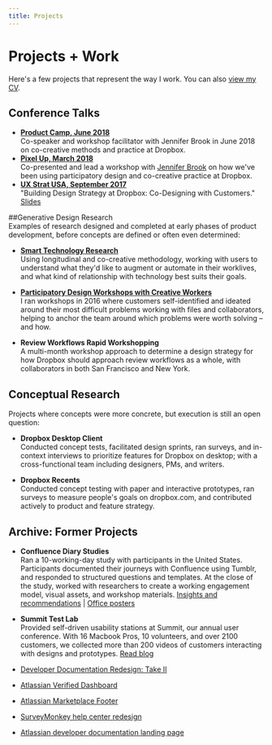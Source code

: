 ```yaml
---
title: Projects
---
```


# Projects + Work

Here's a few projects that represent the way I work. You can also [view my CV](/resume/).

## Conference Talks

* [**Product Camp, June 2018**](https://2018.productcamp.pl/) <br> Co-speaker and workshop facilitator with Jennifer Brook in June 2018 on co-creative methods and practice at Dropbox.  
* [**Pixel Up, March 2018**](https://pixelup.co.za/) <br> Co-presented and lead a workshop with [Jennifer Brook](http://jenniferbrook.com/) on how we've been using participatory design and co-creative practice at Dropbox.  
* [**UX Strat USA, September 2017**](http://www.uxstrat.com/usa/) <br> "Building Design Strategy at Dropbox: Co-Designing with Customers." [Slides](https://www.slideshare.net/UXSTRAT/ux-strat-usa-2017-ruth-buchanan-codesigning-dropbox-innovations-with-customers)


##Generative Design Research  
Examples of research designed and completed at early phases of product development, before concepts are defined or often even determined: 

* [**Smart Technology Research**](/projects/smart-tech/) <br> Using longitudinal and co-creative methodology, working with users to understand what they'd like to augment or automate in their worklives, and what kind of relationship with technology best suits their goals.  

* [**Participatory Design Workshops with Creative Workers**](/projects/nyc-codesign-workshops/) <br> I ran workshops in 2016 where customers self-identified and ideated around their most difficult problems working with files and collaborators, helping to anchor the team around which problems were worth solving – and how. 

* **Review Workflows Rapid Workshopping** <br> A multi-month workshop approach to determine a design strategy for how Dropbox should approach review workflows as a whole, with collaborators in both San Francisco and New York. 



## Conceptual Research
Projects where concepts were more concrete, but execution is still an open question: 

* __Dropbox Desktop Client__  
  Conducted concept tests, facilitated design sprints, ran surveys, and in-context interviews 
  to prioritize features for Dropbox on desktop; with a cross-functional team including 
  designers, PMs, and writers.  

* __Dropbox Recents__   
  Conducted concept testing with paper and interactive prototypes, ran surveys to measure people's goals on 
  dropbox.com, and contributed actively to product and feature strategy.  




## Archive: Former Projects  

* **Confluence Diary Studies**<br>  Ran a 10-working-day study with participants in the United States. Participants documented their journeys with Confluence using Tumblr, and responded to structured questions and templates. At the close of the study, worked with researchers to create a working engagement model, visual assets, and workshop materials. <a href="/projects/efi-diary">Insights and recommendations</a> | <a href="/projects/office-posters">Office posters</a>

* **Summit Test Lab** <br>Provided self-driven usability stations at Summit, our annual user conference. With 16 Macbook Pros, 10 volunteers, and over 2100 customers, we collected more than 200 videos of customers interacting with designs and prototypes. [Read blog](http://blogs.atlassian.com/2014/10/user-testing-atlassian-summit/)  

* [Developer Documentation Redesign: Take II](/projects/dac-redesign-take-two/)

* [Atlassian Verified Dashboard](/projects/atlassian-verified-dashboard/)

* [Atlassian Marketplace Footer](/projects/marketplace-footer/)

* [SurveyMonkey help center redesign](/projects/surveymonkey-help-center/)

* [Atlassian developer documentation landing page](/projects/dac-redesign/)